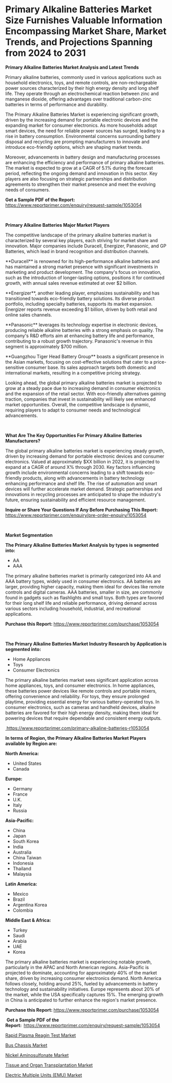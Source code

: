 <p><h1>Primary Alkaline Batteries Market Size Furnishes Valuable Information Encompassing Market Share, Market Trends, and Projections Spanning from 2024 to 2031</h1></p><p><strong>Primary Alkaline Batteries Market Analysis and Latest Trends</strong></p>
<p><p>Primary alkaline batteries, commonly used in various applications such as household electronics, toys, and remote controls, are non-rechargeable power sources characterized by their high energy density and long shelf life. They operate through an electrochemical reaction between zinc and manganese dioxide, offering advantages over traditional carbon-zinc batteries in terms of performance and durability.</p><p>The Primary Alkaline Batteries Market is experiencing significant growth, driven by the increasing demand for portable electronic devices and the expanding market for consumer electronics. As more households adopt smart devices, the need for reliable power sources has surged, leading to a rise in battery consumption. Environmental concerns surrounding battery disposal and recycling are prompting manufacturers to innovate and introduce eco-friendly options, which are shaping market trends.</p><p>Moreover, advancements in battery design and manufacturing processes are enhancing the efficiency and performance of primary alkaline batteries. The market is expected to grow at a CAGR of 5.1% during the forecast period, reflecting the ongoing demand and innovation in this sector. Key players are also focusing on strategic partnerships and distribution agreements to strengthen their market presence and meet the evolving needs of consumers.</p></p>
<p><strong>Get a Sample PDF of the Report:&nbsp;</strong> <a href="https://www.reportprimer.com/enquiry/request-sample/1053054">https://www.reportprimer.com/enquiry/request-sample/1053054</a></p>
<p>&nbsp;</p>
<p><strong>Primary Alkaline Batteries Major Market Players</strong></p>
<p><p>The competitive landscape of the primary alkaline batteries market is characterized by several key players, each striving for market share and innovation. Major companies include Duracell, Energizer, Panasonic, and GP Batteries, which lead in brand recognition and distribution channels.</p><p>**Duracell** is renowned for its high-performance alkaline batteries and has maintained a strong market presence with significant investments in marketing and product development. The company's focus on innovation, such as the introduction of longer-lasting options, positions it for continued growth, with annual sales revenue estimated at over $2 billion.</p><p>**Energizer**, another leading player, emphasizes sustainability and has transitioned towards eco-friendly battery solutions. Its diverse product portfolio, including specialty batteries, supports its market expansion. Energizer reports revenue exceeding $1 billion, driven by both retail and online sales channels.</p><p>**Panasonic** leverages its technology expertise in electronic devices, producing reliable alkaline batteries with a strong emphasis on quality. The company's R&D efforts aim at enhancing battery life and performance, contributing to a robust growth trajectory. Panasonic's revenue in this segment is approximately $700 million.</p><p>**Guangzhou Tiger Head Battery Group** boasts a significant presence in the Asian markets, focusing on cost-effective solutions that cater to a price-sensitive consumer base. Its sales approach targets both domestic and international markets, resulting in a competitive pricing strategy.</p><p>Looking ahead, the global primary alkaline batteries market is projected to grow at a steady pace due to increasing demand in consumer electronics and the expansion of the retail sector. With eco-friendly alternatives gaining traction, companies that invest in sustainability will likely see enhanced market opportunities. Overall, the competitive landscape is dynamic, requiring players to adapt to consumer needs and technological advancements.</p></p>
<p>&nbsp;</p>
<p><strong>What Are The Key Opportunities For Primary Alkaline Batteries Manufacturers?</strong></p>
<p><p>The global primary alkaline batteries market is experiencing steady growth, driven by increasing demand for portable electronic devices and consumer electronics. Valued at approximately $XX billion in 2022, it is projected to expand at a CAGR of around X% through 2030. Key factors influencing growth include environmental concerns leading to a shift towards eco-friendly products, along with advancements in battery technology enhancing performance and shelf life. The rise of automation and smart devices will further accelerate market demand. Strategic partnerships and innovations in recycling processes are anticipated to shape the industry's future, ensuring sustainability and efficient resource management.</p></p>
<p><strong>Inquire or Share Your Questions If Any Before Purchasing This Report:</strong> <a href="https://www.reportprimer.com/enquiry/pre-order-enquiry/1053054">https://www.reportprimer.com/enquiry/pre-order-enquiry/1053054</a></p>
<p>&nbsp;</p>
<p><strong>Market Segmentation</strong></p>
<p><strong>The Primary Alkaline Batteries Market Analysis by types is segmented into:</strong></p>
<p><ul><li>AA</li><li>AAA</li></ul></p>
<p><p>The primary alkaline batteries market is primarily categorized into AA and AAA battery types, widely used in consumer electronics. AA batteries are larger, providing higher capacity, making them ideal for devices like remote controls and digital cameras. AAA batteries, smaller in size, are commonly found in gadgets such as flashlights and small toys. Both types are favored for their long shelf life and reliable performance, driving demand across various sectors including household, industrial, and recreational applications.</p></p>
<p><strong>Purchase this Report:&nbsp;</strong><a href="https://www.reportprimer.com/purchase/1053054">https://www.reportprimer.com/purchase/1053054</a></p>
<p>&nbsp;</p>
<p><strong>The Primary Alkaline Batteries Market Industry Research by Application is segmented into:</strong></p>
<p><ul><li>Home Appliances</li><li>Toys</li><li>Consumer Electronics</li></ul></p>
<p><p>The primary alkaline batteries market sees significant application across home appliances, toys, and consumer electronics. In home appliances, these batteries power devices like remote controls and portable mixers, offering convenience and reliability. For toys, they ensure prolonged playtime, providing essential energy for various battery-operated toys. In consumer electronics, such as cameras and handheld devices, alkaline batteries are favored for their high energy density, making them ideal for powering devices that require dependable and consistent energy outputs.</p></p>
<p><a href="https://www.reportprimer.com/primary-alkaline-batteries-r1053054">&nbsp;https://www.reportprimer.com/primary-alkaline-batteries-r1053054</a></p>
<p><strong>In terms of Region, the Primary Alkaline Batteries Market Players available by Region are:</strong></p>
<p>
    <p> <strong> North America: </strong>
        <ul>
            <li>United States</li>
            <li>Canada</li>
        </ul>
        </p> 
    <p> <strong> Europe: </strong>
        <ul>
            <li>Germany</li>
            <li>France</li>
            <li>U.K.</li>
            <li>Italy</li>
            <li>Russia</li>
        </ul>
        </p> 
    <p> <strong> Asia-Pacific: </strong>
        <ul>
            <li>China</li>
            <li>Japan</li>
            <li>South Korea</li>
            <li>India</li>
            <li>Australia</li>
            <li>China Taiwan</li>
            <li>Indonesia</li>
            <li>Thailand</li>
            <li>Malaysia</li>
        </ul>
        </p> 
    <p> <strong> Latin America: </strong>
        <ul>
            <li>Mexico</li>
            <li>Brazil</li>
            <li>Argentina Korea</li>
            <li>Colombia</li>
        </ul>
        </p> 
    <p> <strong> Middle East & Africa: </strong>
        <ul>
            <li>Turkey</li>
            <li>Saudi</li>
            <li>Arabia</li>
            <li>UAE</li>
            <li>Korea</li>
        </ul>
    </p>
    </p>
<p><p>The primary alkaline batteries market is experiencing notable growth, particularly in the APAC and North American regions. Asia-Pacific is projected to dominate, accounting for approximately 40% of the market share, driven by increasing consumer electronics demand. North America follows closely, holding around 25%, fueled by advancements in battery technology and sustainability initiatives. Europe represents about 20% of the market, while the USA specifically captures 15%. The emerging growth in China is anticipated to further enhance the region's market presence.</p></p>
<p><strong>Purchase this Report: </strong><a href="https://www.reportprimer.com/purchase/1053054">https://www.reportprimer.com/purchase/1053054</a></p>
<p>&nbsp;<strong>Get a Sample PDF of the Report:&nbsp;&nbsp;</strong><a href="https://www.reportprimer.com/enquiry/request-sample/1053054">https://www.reportprimer.com/enquiry/request-sample/1053054</a></p>
<p><strong></strong></p>
<p><p><a href="https://www.linkedin.com/pulse/rapid-plasma-reagin-test-market-research-report-exploring-size-bixqe">Rapid Plasma Reagin Test Market</a></p><p><a href="https://www.linkedin.com/pulse/bus-chassis-market-report-product-type-single-axle-chassismulti-6u8te?trackingId=JuFsOxthS4ilgxPMylTkeg%3D%3D">Bus Chassis Market</a></p><p><a href="https://medium.com/@nikitabruen/market-leaders-and-laggards-global-nickel-aminosulfonate-market-trends-and-forecast-2024-2031-5598c9854bf9?postPublishedType=repub">Nickel Aminosulfonate Market</a></p><p><a href="https://issuu.com/reportprime-2/docs/tissue-and-organ-transplantation-ma_04f8121a9def88">Tissue and Organ Transplantation Market</a></p><p><a href="https://medium.com/@nikitabruen/pioneering-growth-analyzing-global-electric-multiple-units-emu-market-dynamics-2024-2031-17e50f2096cf?postPublishedType=repub">Electric Multiple Units (EMU) Market</a></p></p>